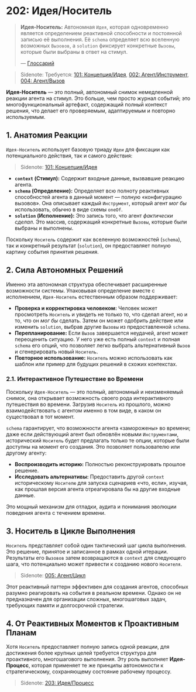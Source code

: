 # 202: Идея/Носитель

> **Идея-Носитель:** Автономная `Идея`, которая одновременно является определением реактивной способности и постоянной записью её выполнения. Её `schema` определяет всю вселенную возможных `Вызовов`, а `solution` фиксирует конкретные `Вызовы`, которые были выбраны в ответ на стимул.
>
> — [Глоссарий](./000_glossary.md)

> Sidenote: Требуется: [101: Концепция/Идея](./101_concept_idea.md), [002: Агент/Инструмент](./002_agent_tool.md), [004: Агент/Вызов](./004_agent_call.md)

**Идея-Носитель** — это полный, автономный снимок немедленной реакции агента на стимул. Это больше, чем просто журнал событий; это многофункциональный артефакт, содержащий полный контекст решения, что делает его проверяемым, адаптируемым и повторно используемым.

## 1. Анатомия Реакции

`Идея-Носитель` использует базовую триаду `Идеи` для фиксации как потенциального действия, так и самого действия:

> Sidenote: [101: Концепция/Идея](./101_concept_idea.md)

- **`context` (Стимул):** Содержит входные данные, вызвавшие реакцию агента.
- **`schema` (Определение):** Определяет всю полноту реактивных способностей агента в данный момент — полную «конфигурацию вызовов». Она описывает каждый `Инструмент`, который агент _мог бы_ использовать, обычно в виде схемы `oneOf`.
- **`solution` (Исполнение):** Это запись того, что агент _фактически сделал_. Это массив, содержащий конкретные `Вызовы`, которые были выбраны и выполнены.

Поскольку `Носитель` содержит как вселенную возможностей (`schema`), так и конкретный результат (`solution`), он предоставляет полную картину события принятия решения.

## 2. Сила Автономных Решений

Именно эта автономная структура обеспечивает расширенные возможности системы. Упаковывая определение вместе с исполнением, `Идея-Носитель` естественным образом поддерживает:

- **Проверка и корректировка человеком:** Человек может просмотреть `Носитель` и увидеть не только то, что сделал агент, но и то, что он _мог бы_ сделать. Затем он может одобрить действие или изменить `solution`, выбрав другие `Вызовы` из предоставленной `schema`.
- **Перепланирование:** Если `Вызов` завершается неудачей, агент может переоценить ситуацию. У него уже есть полный `context` и полная `schema` его опций, что позволяет легко выбрать альтернативный `Вызов` и сгенерировать новый `Носитель`.
- **Повторное использование:** `Носитель` можно использовать как шаблон или пример для будущих решений в схожих контекстах.

### 2.1. Интерактивное Путешествие во Времени

Поскольку `Идея-Носитель` — это полный, автономный и неизменяемый снимок, она открывает возможность своего рода интерактивного путешествия во времени. Загрузив `Носитель` из прошлого, можно взаимодействовать с агентом именно в том виде, в каком он существовал в тот момент.

`schema` гарантирует, что возможности агента «заморожены» во времени; даже если действующий агент был обновлён новыми `Инструментами`, исторический `Носитель` будет предлагать только те опции, которые были доступны на момент его создания. Это позволяет пользователю или другому агенту:

- **Воспроизводить историю:** Полностью реконструировать прошлое решение.
- **Исследовать альтернативы:** Предоставить другой `context` историческому `Носителю` для запуска сценариев «что, если», изучая, как прошлая версия агента отреагировала бы на другие входные данные.

Это мощный механизм для отладки, аудита и понимания эволюции поведения агента с течением времени.

## 3. Носитель в Цикле Выполнения

`Носитель` представляет собой один тактический шаг цикла выполнения. Это решение, принятое и записанное в рамках одной итерации. Результаты его `Вызовов` затем возвращаются в `context` для следующего шага, что потенциально может привести к созданию нового `Носителя`.

> Sidenote: [005: Агент/Цикл](./005_agent_loop.md)

Этот реактивный паттерн эффективен для создания агентов, способных разумно реагировать на события в реальном времени. Однако он не предназначен для организации сложных, многошаговых задач, требующих памяти и долгосрочной стратегии.

## 4. От Реактивных Моментов к Проактивным Планам

Хотя `Носитель` предоставляет полную запись одной реакции, для достижения более крупных целей требуется структура для проактивного, многошагового выполнения. Эту роль выполняет **Идея-Процесс**, которая применяет те же принципы автономности к стратегическому, сохраняющему состояние рабочему процессу.

> Sidenote: [203: Идея/Процесс](./203_idea_process.md)